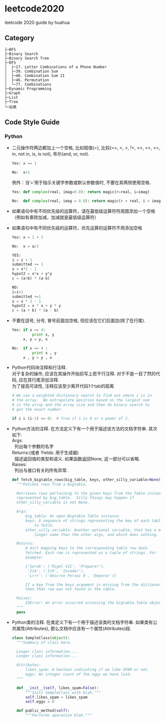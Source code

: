# leetcode2020
leetcode 2020 guide by huahua

## Category
```
├─BFS
├─Binary Search
├─Binary Search Tree
├─DFS
│  ├─17. Letter Combinations of a Phone Number
│  ├─39. Combination Sum
│  ├─40. Combination Sum II
│  ├─46. Permutation
│  └─77. Combinations
├─Dynamic Programming
├─Graph
├─List
├─Tree
└─旧表

```

## Code Style Guide
### Python
- 二元操作符两边都加上一个空格, 比如赋值(=), 比较(==, <, >, !=, <>, <=, >=, in, not in, is, is not), 布尔(and, or, not).  

  ```python
  Yes: x == 1
  ```
  ```python
  No:  x<1
  ```
  例外：当’=’用于指示关键字参数或默认参数值时, 不要在其两侧使用空格.  
  
  ```python
  Yes: def complex(real, imag=0.0): return magic(r=real, i=imag)
  ```
  ```python
  No:  def complex(real, imag = 0.0): return magic(r = real, i = imag)
  ```
- 如果语句中有不同优先级的运算符，请在最低级运算符符周围添加一个空格（例如有乘除加减，加减就是最低级运算符）  
- 如果语句中有不同优先级的运算符，优先运算的运算符不用添加空格  

  ```python
  Yes: x = 1 + 2
  ```
  ```python
  No:  x = a/3
  ```

  ```python
  YES:
  i = i + 1
  submitted += 1
  x = x*2 - 1
  hypot2 = x*x + y*y
  c = (a+b) * (a-b)
  ```
  ```python
  NO:
  i=i+1
  submitted +=1
  x = x * 2 - 1
  hypot2 = x * x + y * y
  c = (a + b) * (a - b)
  ```
  
- 不要在逗号, 分号, 冒号前面加空格, 但应该在它们后面加(除了在行尾).  

  ```python
  Yes: if x == 4:
           print x, y
       x, y = y, x
  ```
  ```python
  No:  if x == 4 :
           print x , y
       x , y = y , x
  ```
- Python代码块注释和行注释.  
对于复杂的操作, 应该在其操作开始前写上若干行注释. 对于不是一目了然的代码, 应在其行尾添加注释.  
为了提高可读性, 注释应该至少离开代码1个tab的距离

  ```python
  # We use a weighted dictionary search to find out where i is in
  # the array.  We extrapolate position based on the largest num
  # in the array and the array size and then do binary search to
  # get the exact number.

  if i & (i-1) == 0:  # True if i is 0 or a power of 2.
  ```
- Python方法的注释. 在方法定义下有一个用于描述该方法的文档字符串. 其次如下:  
  Args:  
  &nbsp;&nbsp;列出每个参数的名字  
  Returns:(或者 Yields: 用于生成器)  
  &nbsp;&nbsp;描述返回值的类型和语义. 如果函数返回None, 这一部分可以省略.  
  Raises:  
  &nbsp;&nbsp;列出与接口有关的所有异常.
  
  ```python
  def fetch_bigtable_rows(big_table, keys, other_silly_variable=None):
    """Fetches rows from a Bigtable.

    Retrieves rows pertaining to the given keys from the Table instance
    represented by big_table.  Silly things may happen if
    other_silly_variable is not None.

    Args:
        big_table: An open Bigtable Table instance.
        keys: A sequence of strings representing the key of each table row
            to fetch.
        other_silly_variable: Another optional variable, that has a much
            longer name than the other args, and which does nothing.

    Returns:
        A dict mapping keys to the corresponding table row data
        fetched. Each row is represented as a tuple of strings. For
        example:

        {'Serak': ('Rigel VII', 'Preparer'),
         'Zim': ('Irk', 'Invader'),
         'Lrrr': ('Omicron Persei 8', 'Emperor')}

        If a key from the keys argument is missing from the dictionary,
        then that row was not found in the table.

    Raises:
        IOError: An error occurred accessing the bigtable.Table object.
    """
    pass
  ```
  
- Python类的注释. 在类定义下有一个用于描述该类的文档字符串. 如果类有公共属性(Attributes), 那么文档中应该有一个属性(Attributes)段. 

  ```python
  class SampleClass(object):
    """Summary of class here.

    Longer class information....
    Longer class information....

    Attributes:
        likes_spam: A boolean indicating if we like SPAM or not.
        eggs: An integer count of the eggs we have laid.
    """

    def __init__(self, likes_spam=False):
        """Inits SampleClass with blah."""
        self.likes_spam = likes_spam
        self.eggs = 0

    def public_method(self):
        """Performs operation blah."""
  ```

